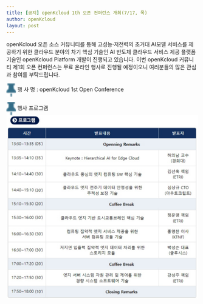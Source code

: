 ```yaml
---
title: [공지] openKcloud 1th 오픈 컨퍼런스 개최(7/17, 목)
author: openKcloud
layout: post
---
```



openKcloud 오픈 소스 커뮤니티를 통해 고성능·저전력의 초거대 AI모델 서비스를 제공하기 위한 클라우드 분야의 차기 핵심 기술인 AI 반도체 클라우드 서비스 제공 플랫폼 기술인 openKcloud Platform 개발이 진행되고 있습니다.
이번 openKcloud 커뮤니티 제1회 오픈 컨퍼런스는 무료 온라인 행사로 진행될 예정이오니 여러분들의 많은 관심과 참여를 부탁드립니다.

<p><img src="/assets//images/icon5.png" alt="Alt text" width="25" height="35" style="border:0px;vertical-align:middle" /> 행 사 명 : openKcloud 1st Open Conference</p>
<p><img src="/assets//images/icon5.png" width="25" height="35" style="border:0px;vertical-align:middle" /> 행사 프로그램<br />
<img src="/assets//images/example.png" alt="Alt text" /></p>